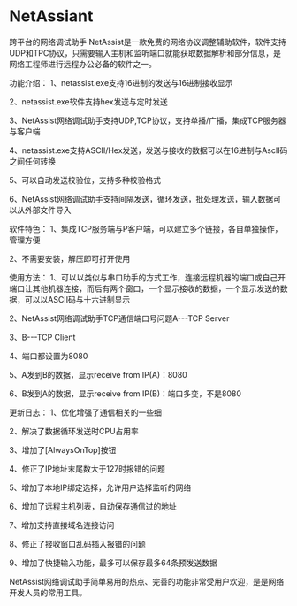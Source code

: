 # NetAssiant
跨平台的网络调试助手
NetAssist是一款免费的网络协议调整辅助软件，软件支持UDP和TPC协议，只需要输入主机和监听端口就能获取数据解析和部分信息，是网络工程师进行远程办公必备的软件之一。

功能介绍：
1、netassist.exe支持16进制的发送与16进制接收显示

2、netassist.exe软件支持hex发送与定时发送

3、NetAssist网络调试助手支持UDP,TCP协议，支持单播/广播，集成TCP服务器与客户端

4、netassist.exe支持ASCII/Hex发送，发送与接收的数据可以在16进制与AscII码之间任何转换

5、可以自动发送校验位，支持多种校验格式

6、NetAssist网络调试助手支持间隔发送，循环发送，批处理发送，输入数据可以从外部文件导入

软件特色：
1、集成TCP服务端与P客户端，可以建立多个链接，各自单独操作，管理方便

2、不需要安装，解压即可打开使用

使用方法：
1、可以以类似与串口助手的方式工作，连接远程机器的端口或自己开端口让其他机器连接，而后有两个窗口，一个显示接收的数据，一个显示发送的数据，可以以ASCII码与十六进制显示

2、NetAssist网络调试助手TCP通信端口号问题A---TCP Server

3、B---TCP Client

4、端口都设置为8080

5、A发到B的数据，显示receive from IP(A)：8080

6、B发到A的数据，显示receive from IP(B)：端口多变，不是8080

更新日志：
1、优化增强了通信相关的一些细

2、解决了数据循环发送时CPU占用率

3、增加了[AlwaysOnTop]按钮

4、修正了IP地址末尾数大于127时报错的问题

5、增加了本地IP绑定选择，允许用户选择监听的网络

6、增加了远程主机列表，自动保存通信过的地址

7、增加支持直接域名连接访问

8、修正了接收窗口乱码插入报错的问题

9、增加了快捷输入功能，最多可以保存最多64条预发送数据

NetAssist网络调试助手简单易用的热点、完善的功能非常受用户欢迎，是是网络开发人员的常用工具。
